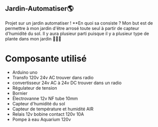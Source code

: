 ## Jardin-Automatiser🌎
Projet sur un jardin automatiser !
**En quoi sa consiste ? Mon but est de permettre à mon jardin d'être arrosé toute seul à partir de capteur d'humidité du sol. Il y aura plusieur parti puisque il y a plusieur type de plante dans mon jardin 🍅🥒🥕

# Composante utilisé
* Arduino uno
* Transfo 120v 24v AC trouver dans radio
* convertisseur 24v AC à 24v DC trouver dans un radio
* Régulateur de tension 
* Bornier 
* Électrovanne 12v NF tube 10mm
* Capteur d'humidité du sol
* Capteur de température et humidité AIR
* Relais 12v bobine contact 120v 10A
* Pompe à eau Aquarium 120v
